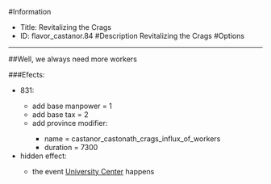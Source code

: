 #Information
 - Title: Revitalizing the Crags
 - ID: flavor_castanor.84
#Description
Revitalizing the Crags
#Options

___
##Well, we always need more workers

###Efects:<ul><li>831:</li><ul><li>add base manpower = 1</li><li>add base tax = 2</li><li>add province modifier:</li><ul><li>name = castanor_castonath_crags_influx_of_workers</li><li>duration = 7300</li></ul></ul><li>hidden effect:</li><ul><li>the event [University Center](../events/university_center.md) happens</li></ul></ul>
